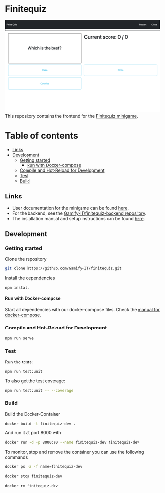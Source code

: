 # Finitequiz

![game screenshot](https://raw.githubusercontent.com/Gamify-IT/docs/main/user-manuals/minigames/assets/finitequiz-game.webp)
This repository contains the frontend for the [Finitequiz minigame](https://gamifyit-docs.readthedocs.io/en/latest/user-manuals/minigames/finitequiz.html).

# Table of contents

<!-- TOC -->
* [Links](#links)
* [Development](#development)
  * [Getting started](#getting-started)
    * [Run with Docker-compose](#run-with-docker-compose)
  * [Compile and Hot-Reload for Development](#compile-and-hot-reload-for-development)
  * [Test](#test)
  * [Build](#build)
<!-- TOC -->

## Links

- User documentation for the minigame can be found [here](https://gamifyit-docs.readthedocs.io/en/latest/user-manuals/minigames/finitequiz.html).
- For the backend, see the [Gamify-IT/finitequiz-backend repository](https://github.com/Gamify-IT/finitequiz-backend).
- The installation manual and setup instructions can be found [here](https://gamifyit-docs.readthedocs.io/en/latest/install-manuals/index.html).

## Development

### Getting started

Clone the repository  
```sh
git clone https://github.com/Gamify-IT/finitequiz.git
```

Install the dependencies  
```sh
npm install
```

#### Run with Docker-compose

Start all dependencies with our docker-compose files.
Check the [manual for docker-compose](https://github.com/Gamify-IT/docs/blob/main/dev-manuals/languages/docker/docker-compose.md).

### Compile and Hot-Reload for Development

```sh
npm run serve
```

### Test

Run the tests:
```sh
npm run test:unit
```

To also get the test coverage:
```sh
npm run test:unit -- --coverage
```

### Build

Build the Docker-Container
```sh
docker build -t finitequiz-dev .
```
And run it at port 8000 with
```sh
docker run -d -p 8000:80 --name finitequiz-dev finitequiz-dev
```

To monitor, stop and remove the container you can use the following commands:
```sh
docker ps -a -f name=finitequiz-dev
```
```sh
docker stop finitequiz-dev
```
```sh
docker rm finitequiz-dev
```
